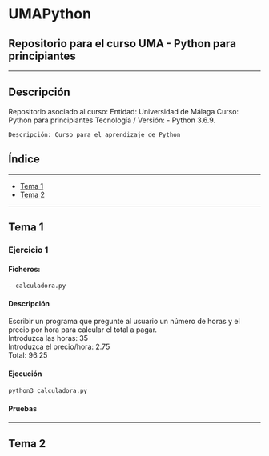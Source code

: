 # UMAPython
## Repositorio para el curso UMA - Python para principiantes

---
## Descripción
Repositorio asociado al curso: 
	Entidad: Universidad de Málaga
	Curso: Python para principiantes
	Tecnología / Versión: 
		- Python 3.6.9.
	
	Descripción: Curso para el aprendizaje de Python 

## Índice
---
- [Tema 1](#Tema_1)
- [Tema 2](#Tema_2)

---
## Tema 1
### Ejercicio 1
#### Ficheros:
	- calculadora.py
#### Descripción
Escribir un programa que pregunte al usuario un número de horas y el precio por hora para calcular el total a pagar.  
    Introduzca las horas: 35  
    Introduzca el precio/hora: 2.75  
    Total: 96.25  

#### Ejecución
```python
python3 calculadora.py
```

#### Pruebas
---
## Tema 2
